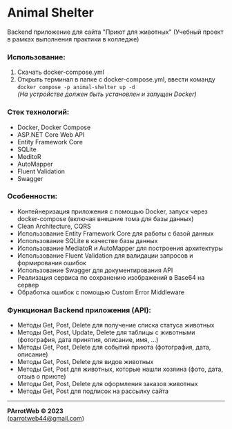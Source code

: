 # Animal Shelter
Backend приложение для сайта "Приют для животных" (Учебный проект в рамках выполнения практики в колледже)

### Использование:
1. Скачать docker-compose.yml
2. Открыть терминал в папке с docker-compose.yml, ввести команду `docker compose -p animal-shelter up -d`  
   *(На устройстве должен быть установлен и запущен Docker)*

### Стек технологий:
- Docker, Docker Compose
- ASP.NET Core Web API
- Entity Framework Core
- SQLite
- MeditoR
- AutoMapper
- Fluent Validation
- Swagger

### Особенности:
- Контейнеризация приложения с помощью Docker, запуск через docker-compose (включая внешние тома для базы данных)
- Clean Architecture, CQRS
- Использование Entity Framework Core для работы с базой данных
- Использование SQLite в качестве базы данных
- Использование MediatoR и AutoMapper для построения архитектуры
- Использование Fluent Validation для валидации запросов и формирования ошибок
- Использование Swagger для документирования API
- Реализация сервиса по сохранению изображений в Base64 на сервер
- Обработка ошибок с помощью Custom Error Middleware

### Функционал Backend приложения (API):
- Методы Get, Post, Delete для получение списка статуса животных
- Методы Get, Post, Update, Delete для таблицы с животными (фотография, дата принятия, описание, имя, ...)
- Методы Get, Post, Delete для событий приюта (фотография, дата, описание)
- Методы Get, Post, Delete для видов животных
- Методы Get, Post для животных, которые нашли хозяина (фото, дата, отзыв о приюте)
- Методы Get, Post, Delete для оформления заказов животных
- Методы Get, Post для подписок на рассылку сайта

---
**PArrotWeb © 2023**  
(parrotweb44@gmail.com)
